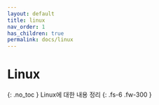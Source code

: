 ```yaml
---
layout: default
title: linux
nav_order: 1
has_children: true
permalink: docs/linux
---
```


# Linux
{: .no_toc }
Linux에 대한 내용 정리
{: .fs-6 .fw-300 }
